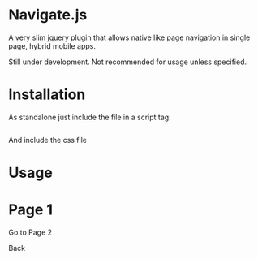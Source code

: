 # Navigate.js
A very slim jquery plugin that allows native like page navigation in single page, hybrid mobile apps.

Still under development. Not recommended for usage unless specified.


# Installation
As standalone just include the file in a script tag:
<pre><script src="navigate.js"></script></pre>

And include the css file
<link rel="stylesheet" type="text/css" href="navigate.css" />


# Usage
<div class='page' id='page1'><!--A single page div-->
            <h1>Page 1</h1>
            <p onclick="navigateTo('#page2')">Go to Page 2</p>
            <p onclick='goBack()'>Back</p>
</div>
